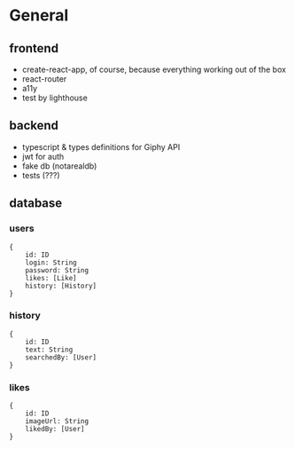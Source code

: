 # General

## frontend

* create-react-app, of course, because everything working out of the box
* react-router
* a11y
* test by lighthouse

## backend

* typescript & types definitions for Giphy API
* jwt for auth
* fake db (notarealdb)
* tests (???)

## database

### users
```
{
    id: ID
    login: String
    password: String
    likes: [Like]
    history: [History]
}
```

### history
```
{
    id: ID
    text: String
    searchedBy: [User]
}
```

### likes
```
{
    id: ID
    imageUrl: String
    likedBy: [User]
}
```
